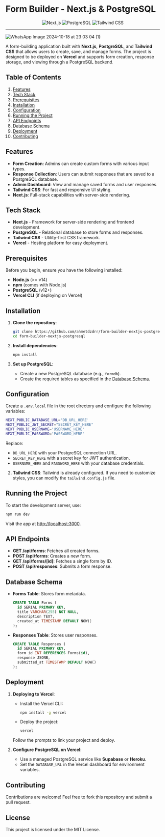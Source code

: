 # Form Builder - Next.js & PostgreSQL

<div align="center">
  
  ![Next.js](https://img.shields.io/badge/Next.js-000000?style=for-the-badge&logo=nextdotjs&logoColor=white)
  ![PostgreSQL](https://img.shields.io/badge/PostgreSQL-316192?style=for-the-badge&logo=postgresql&logoColor=white)
  ![Tailwind CSS](https://img.shields.io/badge/Tailwind_CSS-38B2AC?style=for-the-badge&logo=tailwind-css&logoColor=white)

</div>

---

![WhatsApp Image 2024-10-18 at 23 03 04 (1)](https://github.com/user-attachments/assets/22a5639b-b1b4-4d82-a359-a40a99db2bf0)

A form-building application built with **Next.js**, **PostgreSQL**, and **Tailwind CSS** that allows users to create, save, and manage forms. The project is designed to be deployed on **Vercel** and supports form creation, response storage, and viewing through a PostgreSQL backend.

## Table of Contents
1. [Features](#features)
2. [Tech Stack](#tech-stack)
3. [Prerequisites](#prerequisites)
4. [Installation](#installation)
5. [Configuration](#configuration)
6. [Running the Project](#running-the-project)
7. [API Endpoints](#api-endpoints)
8. [Database Schema](#database-schema)
9. [Deployment](#deployment)
10. [Contributing](#contributing)


## Features
- **Form Creation**: Admins can create custom forms with various input types.
- **Response Collection**: Users can submit responses that are saved to a PostgreSQL database.
- **Admin Dashboard**: View and manage saved forms and user responses.
- **Tailwind CSS**: For fast and responsive UI styling.
- **Next.js**: Full-stack capabilities with server-side rendering.


## Tech Stack
- **Next.js** - Framework for server-side rendering and frontend development.
- **PostgreSQL** - Relational database to store forms and responses.
- **Tailwind CSS** - Utility-first CSS framework.
- **Vercel** - Hosting platform for easy deployment.


## Prerequisites
Before you begin, ensure you have the following installed:
- **Node.js** (>= v14)
- **npm** (comes with Node.js)
- **PostgreSQL** (v12+)
- **Vercel CLI** (if deploying on Vercel)


## Installation

1. **Clone the repository**:
   ```bash
   git clone https://github.com/ahmetdzdrr/form-builder-nextjs-postgresql.git
   cd form-builder-nextjs-postgresql
   ```

2. **Install dependencies**:
   ```bash
   npm install
   ```

3. **Set up PostgreSQL**:
   - Create a new PostgreSQL database (e.g., `formdb`).
   - Create the required tables as specified in the [Database Schema](#database-schema).


## Configuration

Create a `.env.local` file in the root directory and configure the following variables:

```bash
NEXT_PUBLIC_DATABASE_URL='DB_URL_HERE'
NEXT_PUBLIC_JWT_SECRET="SECRET_KEY_HERE"
NEXT_PUBLIC_USERNAME='USERNAME_HERE'
NEXT_PUBLIC_PASSWORD='PASSWORD_HERE'
```

Replace:
- `DB_URL_HERE` with your PostgreSQL connection URL.
- `SECRET_KEY_HERE` with a secret key for JWT authentication.
- `USERNAME_HERE` and `PASSWORD_HERE` with your database credentials.

2. **Tailwind CSS**:
   Tailwind is already configured. If you need to customize styles, you can modify the `tailwind.config.js` file.


## Running the Project

To start the development server, use:

```bash
npm run dev
```

Visit the app at [http://localhost:3000](http://localhost:3000).


## API Endpoints

- **GET /api/forms**: Fetches all created forms.
- **POST /api/forms**: Creates a new form.
- **GET /api/forms/[id]**: Fetches a single form by ID.
- **POST /api/responses**: Submits a form response.


## Database Schema

- **Forms Table**: Stores form metadata.
  ```sql
  CREATE TABLE Forms (
    id SERIAL PRIMARY KEY,
    title VARCHAR(255) NOT NULL,
    description TEXT,
    created_at TIMESTAMP DEFAULT NOW()
  );
  ```

- **Responses Table**: Stores user responses.
  ```sql
  CREATE TABLE Responses (
    id SERIAL PRIMARY KEY,
    form_id INT REFERENCES Forms(id),
    response JSONB,
    submitted_at TIMESTAMP DEFAULT NOW()
  );
  ```


## Deployment

1. **Deploying to Vercel**:
   - Install the Vercel CLI:
     ```bash
     npm install -g vercel
     ```
   - Deploy the project:
     ```bash
     vercel
     ```

   Follow the prompts to link your project and deploy.

2. **Configure PostgreSQL on Vercel**:
   - Use a managed PostgreSQL service like **Supabase** or **Heroku**.
   - Set the `DATABASE_URL` in the Vercel dashboard for environment variables.


## Contributing

Contributions are welcome! Feel free to fork this repository and submit a pull request.


## License
This project is licensed under the MIT License.
